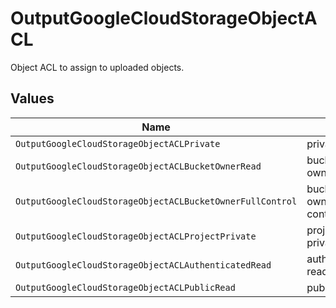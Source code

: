 # OutputGoogleCloudStorageObjectACL

Object ACL to assign to uploaded objects.


## Values

| Name                                                      | Value                                                     |
| --------------------------------------------------------- | --------------------------------------------------------- |
| `OutputGoogleCloudStorageObjectACLPrivate`                | private                                                   |
| `OutputGoogleCloudStorageObjectACLBucketOwnerRead`        | bucket-owner-read                                         |
| `OutputGoogleCloudStorageObjectACLBucketOwnerFullControl` | bucket-owner-full-control                                 |
| `OutputGoogleCloudStorageObjectACLProjectPrivate`         | project-private                                           |
| `OutputGoogleCloudStorageObjectACLAuthenticatedRead`      | authenticated-read                                        |
| `OutputGoogleCloudStorageObjectACLPublicRead`             | public-read                                               |